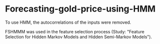 # Forecasting-gold-price-using-HMM

To use HMM, the autocorrelations of the inputs were removed.

FSHMMM was used in the feature selection process (Study: "Feature Selection for Hidden Markov Models and Hidden Semi-Markov Models").
